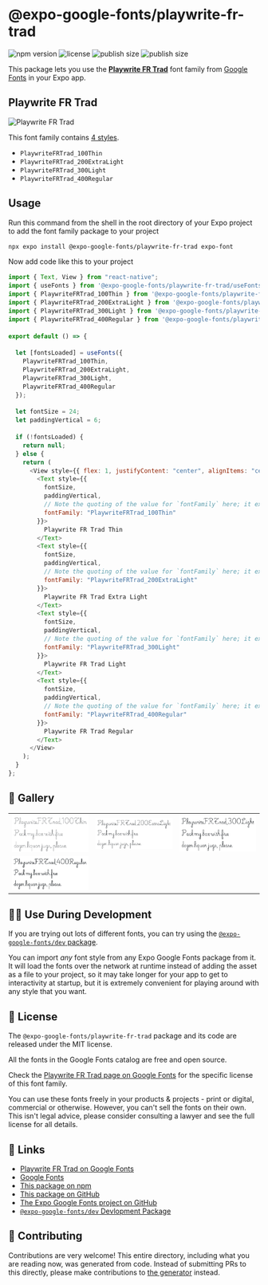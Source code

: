 # @expo-google-fonts/playwrite-fr-trad

![npm version](https://flat.badgen.net/npm/v/@expo-google-fonts/playwrite-fr-trad)
![license](https://flat.badgen.net/github/license/expo/google-fonts)
![publish size](https://flat.badgen.net/packagephobia/install/@expo-google-fonts/playwrite-fr-trad)
![publish size](https://flat.badgen.net/packagephobia/publish/@expo-google-fonts/playwrite-fr-trad)

This package lets you use the [**Playwrite FR Trad**](https://fonts.google.com/specimen/Playwrite+FR+Trad) font family from [Google Fonts](https://fonts.google.com/) in your Expo app.

## Playwrite FR Trad

![Playwrite FR Trad](./font-family.png)

This font family contains [4 styles](#-gallery).

- `PlaywriteFRTrad_100Thin`
- `PlaywriteFRTrad_200ExtraLight`
- `PlaywriteFRTrad_300Light`
- `PlaywriteFRTrad_400Regular`

## Usage

Run this command from the shell in the root directory of your Expo project to add the font family package to your project

```sh
npx expo install @expo-google-fonts/playwrite-fr-trad expo-font
```

Now add code like this to your project

```js
import { Text, View } from "react-native";
import { useFonts } from '@expo-google-fonts/playwrite-fr-trad/useFonts';
import { PlaywriteFRTrad_100Thin } from '@expo-google-fonts/playwrite-fr-trad/100Thin';
import { PlaywriteFRTrad_200ExtraLight } from '@expo-google-fonts/playwrite-fr-trad/200ExtraLight';
import { PlaywriteFRTrad_300Light } from '@expo-google-fonts/playwrite-fr-trad/300Light';
import { PlaywriteFRTrad_400Regular } from '@expo-google-fonts/playwrite-fr-trad/400Regular';

export default () => {

  let [fontsLoaded] = useFonts({
    PlaywriteFRTrad_100Thin, 
    PlaywriteFRTrad_200ExtraLight, 
    PlaywriteFRTrad_300Light, 
    PlaywriteFRTrad_400Regular
  });

  let fontSize = 24;
  let paddingVertical = 6;

  if (!fontsLoaded) {
    return null;
  } else {
    return (
      <View style={{ flex: 1, justifyContent: "center", alignItems: "center" }}>
        <Text style={{
          fontSize,
          paddingVertical,
          // Note the quoting of the value for `fontFamily` here; it expects a string!
          fontFamily: "PlaywriteFRTrad_100Thin"
        }}>
          Playwrite FR Trad Thin
        </Text>
        <Text style={{
          fontSize,
          paddingVertical,
          // Note the quoting of the value for `fontFamily` here; it expects a string!
          fontFamily: "PlaywriteFRTrad_200ExtraLight"
        }}>
          Playwrite FR Trad Extra Light
        </Text>
        <Text style={{
          fontSize,
          paddingVertical,
          // Note the quoting of the value for `fontFamily` here; it expects a string!
          fontFamily: "PlaywriteFRTrad_300Light"
        }}>
          Playwrite FR Trad Light
        </Text>
        <Text style={{
          fontSize,
          paddingVertical,
          // Note the quoting of the value for `fontFamily` here; it expects a string!
          fontFamily: "PlaywriteFRTrad_400Regular"
        }}>
          Playwrite FR Trad Regular
        </Text>
      </View>
    );
  }
};
```

## 🔡 Gallery


||||
|-|-|-|
|![PlaywriteFRTrad_100Thin](./100Thin/PlaywriteFRTrad_100Thin.ttf.png)|![PlaywriteFRTrad_200ExtraLight](./200ExtraLight/PlaywriteFRTrad_200ExtraLight.ttf.png)|![PlaywriteFRTrad_300Light](./300Light/PlaywriteFRTrad_300Light.ttf.png)||
|![PlaywriteFRTrad_400Regular](./400Regular/PlaywriteFRTrad_400Regular.ttf.png)||||


## 👩‍💻 Use During Development

If you are trying out lots of different fonts, you can try using the [`@expo-google-fonts/dev` package](https://github.com/expo/google-fonts/tree/master/font-packages/dev#readme).

You can import _any_ font style from any Expo Google Fonts package from it. It will load the fonts over the network at runtime instead of adding the asset as a file to your project, so it may take longer for your app to get to interactivity at startup, but it is extremely convenient for playing around with any style that you want.


## 📖 License

The `@expo-google-fonts/playwrite-fr-trad` package and its code are released under the MIT license.

All the fonts in the Google Fonts catalog are free and open source.

Check the [Playwrite FR Trad page on Google Fonts](https://fonts.google.com/specimen/Playwrite+FR+Trad) for the specific license of this font family.

You can use these fonts freely in your products & projects - print or digital, commercial or otherwise. However, you can't sell the fonts on their own. This isn't legal advice, please consider consulting a lawyer and see the full license for all details.

## 🔗 Links

- [Playwrite FR Trad on Google Fonts](https://fonts.google.com/specimen/Playwrite+FR+Trad)
- [Google Fonts](https://fonts.google.com/)
- [This package on npm](https://www.npmjs.com/package/@expo-google-fonts/playwrite-fr-trad)
- [This package on GitHub](https://github.com/expo/google-fonts/tree/master/font-packages/playwrite-fr-trad)
- [The Expo Google Fonts project on GitHub](https://github.com/expo/google-fonts)
- [`@expo-google-fonts/dev` Devlopment Package](https://github.com/expo/google-fonts/tree/master/font-packages/dev)

## 🤝 Contributing

Contributions are very welcome! This entire directory, including what you are reading now, was generated from code. Instead of submitting PRs to this directly, please make contributions to [the generator](https://github.com/expo/google-fonts/tree/master/packages/generator) instead.
